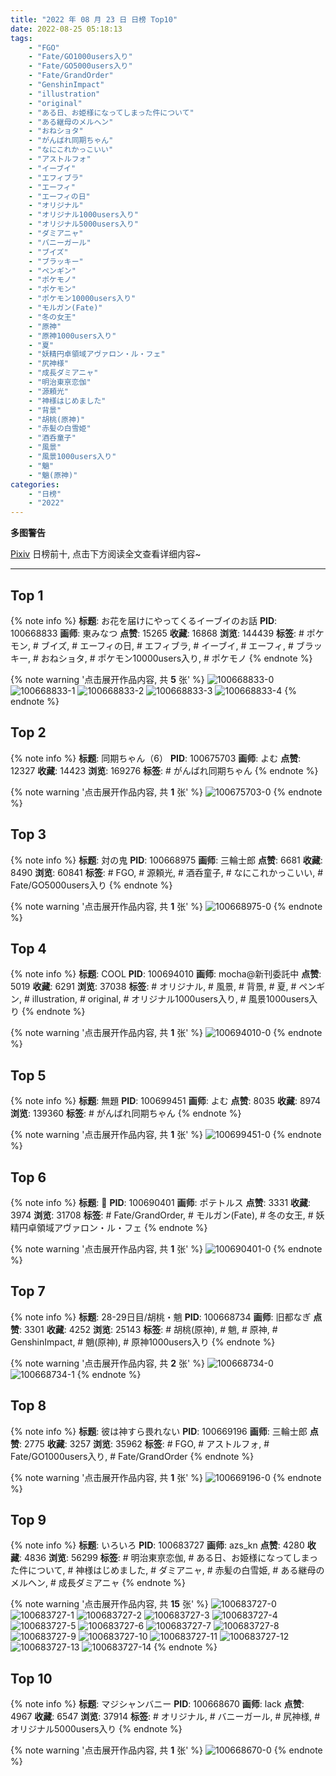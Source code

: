 ```yaml
---
title: "2022 年 08 月 23 日 日榜 Top10"
date: 2022-08-25 05:18:13
tags:
    - "FGO"
    - "Fate/GO1000users入り"
    - "Fate/GO5000users入り"
    - "Fate/GrandOrder"
    - "GenshinImpact"
    - "illustration"
    - "original"
    - "ある日、お姫様になってしまった件について"
    - "ある継母のメルヘン"
    - "おねショタ"
    - "がんばれ同期ちゃん"
    - "なにこれかっこいい"
    - "アストルフォ"
    - "イーブイ"
    - "エフィブラ"
    - "エーフィ"
    - "エーフィの日"
    - "オリジナル"
    - "オリジナル1000users入り"
    - "オリジナル5000users入り"
    - "ダミアニャ"
    - "バニーガール"
    - "ブイズ"
    - "ブラッキー"
    - "ペンギン"
    - "ポケモノ"
    - "ポケモン"
    - "ポケモン10000users入り"
    - "モルガン(Fate)"
    - "冬の女王"
    - "原神"
    - "原神1000users入り"
    - "夏"
    - "妖精円卓領域アヴァロン・ル・フェ"
    - "尻神様"
    - "成長ダミアニャ"
    - "明治東亰恋伽"
    - "源頼光"
    - "神様はじめました"
    - "背景"
    - "胡桃(原神)"
    - "赤髪の白雪姫"
    - "酒呑童子"
    - "風景"
    - "風景1000users入り"
    - "魈"
    - "魈(原神)"
categories:
    - "日榜"
    - "2022"
---
```


<i class="fa fa-triangle-exclamation"></i>**多图警告**<i class="fa fa-triangle-exclamation"></i>

[Pixiv](https://www.pixiv.net/) 日榜前十, 点击下方阅读全文查看详细内容~

<!-- more -->

---

## Top 1

{% note info %}
**标题**: お花を届けにやってくるイーブイのお話
**PID**: 100668833 **画师**: 東みなつ
**点赞**: 15265 **收藏**: 16868 **浏览**: 144439
**标签**: # ポケモン, # ブイズ, # エーフィの日, # エフィブラ, # イーブイ, # エーフィ, # ブラッキー, # おねショタ, # ポケモン10000users入り, # ポケモノ
{% endnote %}

{% note warning '点击展开作品内容, 共 **5** 张' %}
![100668833-0](https://i.pixiv.re/img-original/img/2022/08/22/00/01/26/100668833_p0.png)
![100668833-1](https://i.pixiv.re/img-original/img/2022/08/22/00/01/26/100668833_p1.png)
![100668833-2](https://i.pixiv.re/img-original/img/2022/08/22/00/01/26/100668833_p2.png)
![100668833-3](https://i.pixiv.re/img-original/img/2022/08/22/00/01/26/100668833_p3.png)
![100668833-4](https://i.pixiv.re/img-original/img/2022/08/22/00/01/26/100668833_p4.png)
{% endnote %}

## Top 2

{% note info %}
**标题**: 同期ちゃん（6）
**PID**: 100675703 **画师**: よむ
**点赞**: 12327 **收藏**: 14423 **浏览**: 169276
**标签**: # がんばれ同期ちゃん
{% endnote %}

{% note warning '点击展开作品内容, 共 **1** 张' %}
![100675703-0](https://i.pixiv.re/img-original/img/2022/08/22/08/07/17/100675703_p0.png)
{% endnote %}

## Top 3

{% note info %}
**标题**: 対の鬼
**PID**: 100668975 **画师**: 三輪士郎
**点赞**: 6681 **收藏**: 8490 **浏览**: 60841
**标签**: # FGO, # 源頼光, # 酒呑童子, # なにこれかっこいい, # Fate/GO5000users入り
{% endnote %}

{% note warning '点击展开作品内容, 共 **1** 张' %}
![100668975-0](https://i.pixiv.re/img-original/img/2022/08/22/00/04/47/100668975_p0.jpg)
{% endnote %}

## Top 4

{% note info %}
**标题**: COOL
**PID**: 100694010 **画师**: mocha@新刊委託中
**点赞**: 5019 **收藏**: 6291 **浏览**: 37038
**标签**: # オリジナル, # 風景, # 背景, # 夏, # ペンギン, # illustration, # original, # オリジナル1000users入り, # 風景1000users入り
{% endnote %}

{% note warning '点击展开作品内容, 共 **1** 张' %}
![100694010-0](https://i.pixiv.re/img-original/img/2022/08/23/00/48/32/100694010_p0.png)
{% endnote %}

## Top 5

{% note info %}
**标题**: 無題
**PID**: 100699451 **画师**: よむ
**点赞**: 8035 **收藏**: 8974 **浏览**: 139360
**标签**: # がんばれ同期ちゃん
{% endnote %}

{% note warning '点击展开作品内容, 共 **1** 张' %}
![100699451-0](https://i.pixiv.re/img-original/img/2022/08/23/08/48/49/100699451_p0.png)
{% endnote %}

## Top 6

{% note info %}
**标题**: 🔱
**PID**: 100690401 **画师**: ポテトルス
**点赞**: 3331 **收藏**: 3974 **浏览**: 31708
**标签**: # Fate/GrandOrder, # モルガン(Fate), # 冬の女王, # 妖精円卓領域アヴァロン・ル・フェ
{% endnote %}

{% note warning '点击展开作品内容, 共 **1** 张' %}
![100690401-0](https://i.pixiv.re/img-original/img/2022/08/22/22/52/01/100690401_p0.jpg)
{% endnote %}

## Top 7

{% note info %}
**标题**: 28-29日目/胡桃・魈
**PID**: 100668734 **画师**: 旧都なぎ
**点赞**: 3301 **收藏**: 4252 **浏览**: 25143
**标签**: # 胡桃(原神), # 魈, # 原神, # GenshinImpact, # 魈(原神), # 原神1000users入り
{% endnote %}

{% note warning '点击展开作品内容, 共 **2** 张' %}
![100668734-0](https://i.pixiv.re/img-original/img/2022/08/22/01/58/55/100668734_p0.jpg)
![100668734-1](https://i.pixiv.re/img-original/img/2022/08/22/01/58/55/100668734_p1.jpg)
{% endnote %}

## Top 8

{% note info %}
**标题**: 彼は神すら畏れない
**PID**: 100669196 **画师**: 三輪士郎
**点赞**: 2775 **收藏**: 3257 **浏览**: 35962
**标签**: # FGO, # アストルフォ, # Fate/GO1000users入り, # Fate/GrandOrder
{% endnote %}

{% note warning '点击展开作品内容, 共 **1** 张' %}
![100669196-0](https://i.pixiv.re/img-original/img/2022/08/22/00/10/28/100669196_p0.jpg)
{% endnote %}

## Top 9

{% note info %}
**标题**: いろいろ
**PID**: 100683727 **画师**: azs_kn
**点赞**: 4280 **收藏**: 4836 **浏览**: 56299
**标签**: # 明治東亰恋伽, # ある日、お姫様になってしまった件について, # 神様はじめました, # ダミアニャ, # 赤髪の白雪姫, # ある継母のメルヘン, # 成長ダミアニャ
{% endnote %}

{% note warning '点击展开作品内容, 共 **15** 张' %}
![100683727-0](https://i.pixiv.re/img-original/img/2022/08/22/18/28/38/100683727_p0.jpg)
![100683727-1](https://i.pixiv.re/img-original/img/2022/08/22/18/28/38/100683727_p1.jpg)
![100683727-2](https://i.pixiv.re/img-original/img/2022/08/22/18/28/38/100683727_p2.jpg)
![100683727-3](https://i.pixiv.re/img-original/img/2022/08/22/18/28/38/100683727_p3.jpg)
![100683727-4](https://i.pixiv.re/img-original/img/2022/08/22/18/28/38/100683727_p4.jpg)
![100683727-5](https://i.pixiv.re/img-original/img/2022/08/22/18/28/38/100683727_p5.jpg)
![100683727-6](https://i.pixiv.re/img-original/img/2022/08/22/18/28/38/100683727_p6.jpg)
![100683727-7](https://i.pixiv.re/img-original/img/2022/08/22/18/28/38/100683727_p7.jpg)
![100683727-8](https://i.pixiv.re/img-original/img/2022/08/22/18/28/38/100683727_p8.jpg)
![100683727-9](https://i.pixiv.re/img-original/img/2022/08/22/18/28/38/100683727_p9.jpg)
![100683727-10](https://i.pixiv.re/img-original/img/2022/08/22/18/28/38/100683727_p10.jpg)
![100683727-11](https://i.pixiv.re/img-original/img/2022/08/22/18/28/38/100683727_p11.jpg)
![100683727-12](https://i.pixiv.re/img-original/img/2022/08/22/18/28/38/100683727_p12.jpg)
![100683727-13](https://i.pixiv.re/img-original/img/2022/08/22/18/28/38/100683727_p13.jpg)
![100683727-14](https://i.pixiv.re/img-original/img/2022/08/22/18/28/38/100683727_p14.jpg)
{% endnote %}

## Top 10

{% note info %}
**标题**: マジシャンバニー
**PID**: 100668670 **画师**: lack
**点赞**: 4967 **收藏**: 6547 **浏览**: 37914
**标签**: # オリジナル, # バニーガール, # 尻神様, # オリジナル5000users入り
{% endnote %}

{% note warning '点击展开作品内容, 共 **1** 张' %}
![100668670-0](https://i.pixiv.re/img-original/img/2022/08/22/00/00/15/100668670_p0.png)
{% endnote %}
